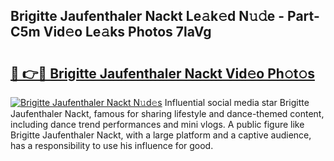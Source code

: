 ## Brigitte Jaufenthaler Nackt Le𝚊k𝚎d N𝚞𝚍e - Part-C5m Vid𝚎o Le𝚊ks Photos 7laVg

# <h2><a href="http://fb3xir.evod.top/?m=Brigitte+Jaufenthaler+Nackt">🔗 👉🔴 Brigitte Jaufenthaler Nackt Vid𝚎o Ph𝚘t𝚘s</a></h2>

[![Brigitte Jaufenthaler Nackt N𝚞d𝚎s](https://i.imgur.com/8V9OHl7.gif)](http://fb3xir.evod.top/?m=Brigitte+Jaufenthaler+Nackt)
Influential social media star Brigitte Jaufenthaler Nackt, famous for sharing lifestyle and dance-themed content, including dance trend performances and mini vlogs. A public figure like Brigitte Jaufenthaler Nackt, with a large platform and a captive audience, has a responsibility to use his influence for good. 
